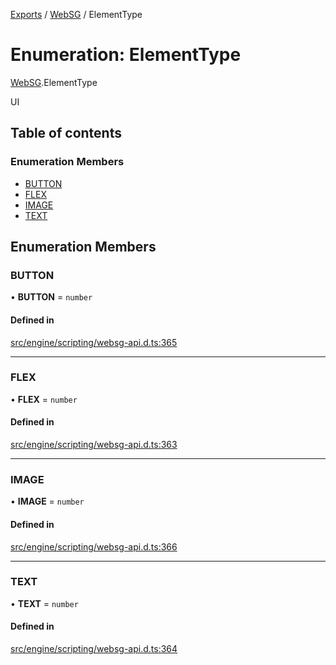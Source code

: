[Exports](../modules.md) / [WebSG](../modules/websg) / ElementType

# Enumeration: ElementType

[WebSG](../modules/WebSG.md).ElementType

UI

## Table of contents

### Enumeration Members

- [BUTTON](WebSG.ElementType.md#button)
- [FLEX](WebSG.ElementType.md#flex)
- [IMAGE](WebSG.ElementType.md#image)
- [TEXT](WebSG.ElementType.md#text)

## Enumeration Members

### BUTTON

• **BUTTON** = `number`

#### Defined in

[src/engine/scripting/websg-api.d.ts:365](https://github.com/matrix-org/thirdroom/blob/1005fb3d/src/engine/scripting/websg-api.d.ts#L365)

---

### FLEX

• **FLEX** = `number`

#### Defined in

[src/engine/scripting/websg-api.d.ts:363](https://github.com/matrix-org/thirdroom/blob/1005fb3d/src/engine/scripting/websg-api.d.ts#L363)

---

### IMAGE

• **IMAGE** = `number`

#### Defined in

[src/engine/scripting/websg-api.d.ts:366](https://github.com/matrix-org/thirdroom/blob/1005fb3d/src/engine/scripting/websg-api.d.ts#L366)

---

### TEXT

• **TEXT** = `number`

#### Defined in

[src/engine/scripting/websg-api.d.ts:364](https://github.com/matrix-org/thirdroom/blob/1005fb3d/src/engine/scripting/websg-api.d.ts#L364)
